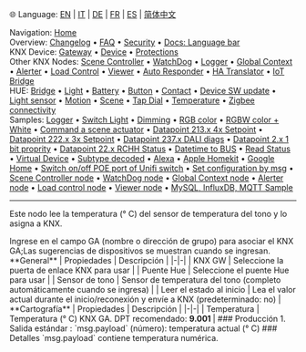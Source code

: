 🌐 Language: [EN](https://supergiovane.github.io/node-red-contrib-knx-ultimate/wiki/HUE%20Temperature%20sensor) | [IT](https://supergiovane.github.io/node-red-contrib-knx-ultimate/wiki/it-HUE%20Temperature%20sensor) | [DE](https://supergiovane.github.io/node-red-contrib-knx-ultimate/wiki/de-HUE%20Temperature%20sensor) | [FR](https://supergiovane.github.io/node-red-contrib-knx-ultimate/wiki/fr-HUE%20Temperature%20sensor) | [ES](https://supergiovane.github.io/node-red-contrib-knx-ultimate/wiki/es-HUE%20Temperature%20sensor) | [简体中文](https://supergiovane.github.io/node-red-contrib-knx-ultimate/wiki/zh-CN-HUE%20Temperature%20sensor)
<!-- NAV START -->
Navigation: [Home](https://supergiovane.github.io/node-red-contrib-knx-ultimate/wiki/Home)  
Overview: [Changelog](https://github.com/Supergiovane/node-red-contrib-knx-ultimate/blob/master/CHANGELOG.md) • [FAQ](https://supergiovane.github.io/node-red-contrib-knx-ultimate/wiki/FAQ-Troubleshoot) • [Security](https://supergiovane.github.io/node-red-contrib-knx-ultimate/wiki/SECURITY) • [Docs: Language bar](https://supergiovane.github.io/node-red-contrib-knx-ultimate/wiki/Docs-Language-Bar)  
KNX Device: [Gateway](https://supergiovane.github.io/node-red-contrib-knx-ultimate/wiki/Gateway-configuration) • [Device](https://supergiovane.github.io/node-red-contrib-knx-ultimate/wiki/Device) • [Protections](https://supergiovane.github.io/node-red-contrib-knx-ultimate/wiki/Protections)  
Other KNX Nodes: [Scene Controller](https://supergiovane.github.io/node-red-contrib-knx-ultimate/wiki/SceneController-Configuration) • [WatchDog](https://supergiovane.github.io/node-red-contrib-knx-ultimate/wiki/WatchDog-Configuration) • [Logger](https://supergiovane.github.io/node-red-contrib-knx-ultimate/wiki/Logger-Configuration) • [Global Context](https://supergiovane.github.io/node-red-contrib-knx-ultimate/wiki/GlobalVariable) • [Alerter](https://supergiovane.github.io/node-red-contrib-knx-ultimate/wiki/Alerter-Configuration) • [Load Control](https://supergiovane.github.io/node-red-contrib-knx-ultimate/wiki/LoadControl-Configuration) • [Viewer](https://supergiovane.github.io/node-red-contrib-knx-ultimate/wiki/knxUltimateViewer) • [Auto Responder](https://supergiovane.github.io/node-red-contrib-knx-ultimate/wiki/KNXAutoResponder) • [HA Translator](https://supergiovane.github.io/node-red-contrib-knx-ultimate/wiki/HATranslator) • [IoT Bridge](https://supergiovane.github.io/node-red-contrib-knx-ultimate/wiki/IoT-Bridge-Configuration)  
HUE: [Bridge](https://supergiovane.github.io/node-red-contrib-knx-ultimate/wiki/HUE%20Bridge%20configuration) • [Light](https://supergiovane.github.io/node-red-contrib-knx-ultimate/wiki/HUE%20Light) • [Battery](https://supergiovane.github.io/node-red-contrib-knx-ultimate/wiki/HUE%20Battery) • [Button](https://supergiovane.github.io/node-red-contrib-knx-ultimate/wiki/HUE%20Button) • [Contact](https://supergiovane.github.io/node-red-contrib-knx-ultimate/wiki/HUE%20Contact%20sensor) • [Device SW update](https://supergiovane.github.io/node-red-contrib-knx-ultimate/wiki/HUE%20Device%20software%20update) • [Light sensor](https://supergiovane.github.io/node-red-contrib-knx-ultimate/wiki/HUE%20Light%20sensor) • [Motion](https://supergiovane.github.io/node-red-contrib-knx-ultimate/wiki/HUE%20Motion) • [Scene](https://supergiovane.github.io/node-red-contrib-knx-ultimate/wiki/HUE%20Scene) • [Tap Dial](https://supergiovane.github.io/node-red-contrib-knx-ultimate/wiki/HUE%20Tapdial) • [Temperature](https://supergiovane.github.io/node-red-contrib-knx-ultimate/wiki/HUE%20Temperature%20sensor) • [Zigbee connectivity](https://supergiovane.github.io/node-red-contrib-knx-ultimate/wiki/HUE%20Zigbee%20connectivity)  
Samples: [Logger](https://supergiovane.github.io/node-red-contrib-knx-ultimate/wiki/Logger-Sample) • [Switch Light](https://supergiovane.github.io/node-red-contrib-knx-ultimate/wiki/-Sample---Switch-light) • [Dimming](https://supergiovane.github.io/node-red-contrib-knx-ultimate/wiki/-Sample---Dimming) • [RGB color](https://supergiovane.github.io/node-red-contrib-knx-ultimate/wiki/-Sample---RGB-Color) • [RGBW color + White](https://supergiovane.github.io/node-red-contrib-knx-ultimate/wiki/-Sample---RGBW-Color-plus-White) • [Command a scene actuator](https://supergiovane.github.io/node-red-contrib-knx-ultimate/wiki/-Sample---Control-a-scene-actuator) • [Datapoint 213.x 4x Setpoint](https://supergiovane.github.io/node-red-contrib-knx-ultimate/wiki/-Sample---DPT213) • [Datapoint 222.x 3x Setpoint](https://supergiovane.github.io/node-red-contrib-knx-ultimate/wiki/-Sample---DPT222) • [Datapoint 237.x DALI diags](https://supergiovane.github.io/node-red-contrib-knx-ultimate/wiki/-Sample---DPT237) • [Datapoint 2.x 1 bit proprity](https://supergiovane.github.io/node-red-contrib-knx-ultimate/wiki/-Sample---DPT2) • [Datapoint 22.x RCHH Status](https://supergiovane.github.io/node-red-contrib-knx-ultimate/wiki/-Sample---DPT22) • [Datetime to BUS](https://supergiovane.github.io/node-red-contrib-knx-ultimate/wiki/-Sample---DateTime-to-BUS) • [Read Status](https://supergiovane.github.io/node-red-contrib-knx-ultimate/wiki/-Sample---Read-value-from-Device) • [Virtual Device](https://supergiovane.github.io/node-red-contrib-knx-ultimate/wiki/-Sample---Virtual-Device) • [Subtype decoded](https://supergiovane.github.io/node-red-contrib-knx-ultimate/wiki/-Sample---Subtype) • [Alexa](https://supergiovane.github.io/node-red-contrib-knx-ultimate/wiki/-Sample---Alexa) • [Apple Homekit](https://supergiovane.github.io/node-red-contrib-knx-ultimate/wiki/-Sample---Apple-Homekit) • [Google Home](https://supergiovane.github.io/node-red-contrib-knx-ultimate/wiki/-Sample---Google-Assistant) • [Switch on/off POE port of Unifi switch](https://supergiovane.github.io/node-red-contrib-knx-ultimate/wiki/-Sample---UnifiPOE) • [Set configuration by msg](https://supergiovane.github.io/node-red-contrib-knx-ultimate/wiki/-Sample-setConfig) • [Scene Controller node](https://supergiovane.github.io/node-red-contrib-knx-ultimate/wiki/Sample-Scene-Node) • [WatchDog node](https://supergiovane.github.io/node-red-contrib-knx-ultimate/wiki/-Sample---WatchDog) • [Global Context node](https://supergiovane.github.io/node-red-contrib-knx-ultimate/wiki/SampleGlobalContextNode) • [Alerter node](https://supergiovane.github.io/node-red-contrib-knx-ultimate/wiki/SampleAlerter) • [Load control node](https://supergiovane.github.io/node-red-contrib-knx-ultimate/wiki/SampleLoadControl) • [Viewer node](https://supergiovane.github.io/node-red-contrib-knx-ultimate/wiki/knxUltimateViewer) • [MySQL, InfluxDB, MQTT Sample](https://supergiovane.github.io/node-red-contrib-knx-ultimate/wiki/Sample-KNX2MQTT-KNX2MySQL-KNX2InfluxDB)
<!-- NAV END -->
---
<p> Este nodo lee la temperatura (° C) del sensor de temperatura del tono y lo asigna a KNX.</p>
Ingrese en el campo GA (nombre o dirección de grupo) para asociar el KNX GA;Las sugerencias de dispositivos se muestran cuando se ingresan.
**General**
| Propiedades | Descripción |
|-|-|
| KNX GW | Seleccione la puerta de enlace KNX para usar |
| Puente Hue | Seleccione el puente Hue para usar |
| Sensor de tono | Sensor de temperatura del tono (completo automáticamente cuando se ingresa) |
| Leer el estado al inicio | Lea el valor actual durante el inicio/reconexión y envíe a KNX (predeterminado: no) |
**Cartografía**
| Propiedades | Descripción |
|-|-|
| Temperatura | Temperatura (° C) KNX GA. DPT recomendado: <b> 9.001 </b> |
### Producción
1. Salida estándar
: `msg.payload` (número): temperatura actual (° C)
### Detalles
`msg.payload` contiene temperatura numérica.